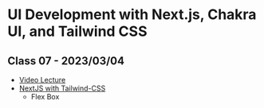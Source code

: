 # UI Development with Next.js, Chakra UI, and Tailwind CSS

## Class 07 - 2023/03/04

- [Video Lecture](https://www.youtube.com/live/t3CV_VKKSgo?feature=share)
- [NextJS with Tailwind-CSS](https://github.com/panaverse/learn-nextjs/tree/main/step07_styling/tailwindCSS)
  - Flex Box
